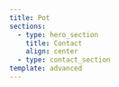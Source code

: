 ```yaml
---
title: Pot
sections:
  - type: hero_section
    title: Contact
    align: center
  - type: contact_section
template: advanced
---
```


